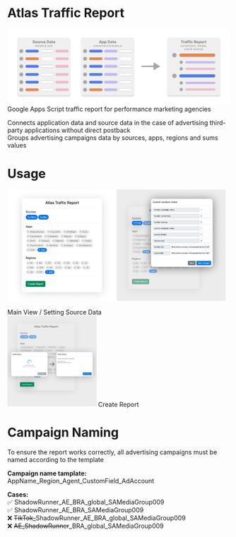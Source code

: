 # Atlas Traffic Report
<img src="./readme-slides/concept_schema.png"> 
Google Apps Script traffic report for performance marketing agencies<br>

Connects application data and source data in the case of advertising third-party applications without direct postback<br>
Groups advertising campaigns data by sources, apps, regions and sums values<br>


# Usage
<div style="display: flex;">
  <img src="./readme-slides/main_screen.png" style="width: 49%;">
  <img src="./readme-slides/source_settings.png" style="width: 49%;">
</div>
<br>
Main View / Setting Source Data

<br>
<img src="./readme-slides/creating_report.png" style="width: 40%; display: inline;"> Create Report

# Campaign Naming
To ensure the report works correctly, all advertising campaigns must be named according to the template

<b>Campaign name tamplate:</b>
AppName_Region_Agent_CustomField_AdAccount

<b>Cases:</b>
<br>
✅ ShadowRunner_AE_BRA_global_SAMediaGroup009 <br>
✅ ShadowRunner_AE_BRA_SAMediaGroup009 <br>
❌ <strike>TikTok_</strike>ShadowRunner_AE_BRA_global_SAMediaGroup009 <br>
❌ <strike>AE_ShadowRunner</strike>_BRA_global_SAMediaGroup009 <br>
